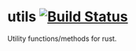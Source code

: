 
# utils [![Build Status](https://travis-ci.org/mitchmindtree/utils.svg?branch=master)](https://travis-ci.org/mitchmindtree/utils)

Utility functions/methods for rust.
